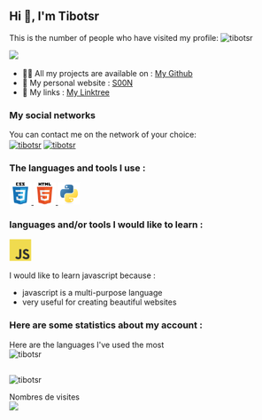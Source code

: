 ## Hi 👋, I'm Tibotsr

This is the number of people who have visited my profile:       ![tibotsr](https://komarev.com/ghpvc/?username=tibotsr&label=Profile%20views&color=0e75b6&style=flat)

[![](https://img.shields.io/twitter/follow/?logo=twitter&style=for-the-badge)](https://twitter.com/)

* 👨‍💻 All my projects are available on : [My Github](https://github.com/tibotsr)
* 📝 My personal website : [S00N](S00N)
* 📄 My links : [My Linktree](https://linktr.ee/tibotsr)

### My social networks

<p align="left">You can contact me on the network of your choice: 
<br>
<a href="https://instagram.com/tibo.tsr" target="blank"><img align="center" src="https://raw.githubusercontent.com/rahuldkjain/github-profile-readme-generator/master/src/images/icons/Social/instagram.svg" alt="tibotsr" height="30" width="40" /></a>
<a href="https://discord.com/users/476420730989445130" target="blank"><img align="center" src="https://raw.githubusercontent.com/rahuldkjain/github-profile-readme-generator/master/src/images/icons/Social/discord.svg" alt="tibotsr" height="30" width="40" /></a></br>
</p>

### The languages and tools I use  :

<p align="left"> <a href="https://www.w3schools.com/css/" target="_blank" rel="noreferrer">
  <img src="https://raw.githubusercontent.com/devicons/devicon/master/icons/css3/css3-original-wordmark.svg" alt="css3" width="40" height="40"/> </a> 
</a> <a href="https://www.w3.org/html/" target="_blank" rel="noreferrer"> 
  <img src="https://raw.githubusercontent.com/devicons/devicon/master/icons/html5/html5-original-wordmark.svg" alt="html5" width="40" height="40"/> 
</a> <a href="https://www.python.org" target="_blank" rel="noreferrer"> 
    <img src="https://raw.githubusercontent.com/devicons/devicon/master/icons/python/python-original.svg" alt="python" width="40" height="40"/> </a> </p>

### languages and/or tools I would like to learn : 

<a href="https://developer.mozilla.org/en-US/docs/Web/JavaScript" target="_blank" rel="noreferrer"> 
  <img src="https://raw.githubusercontent.com/devicons/devicon/master/icons/javascript/javascript-original.svg" alt="javascript" width="40" height="40"/> </a> 

I would like to learn javascript because : 
* javascript is a multi-purpose language
* very useful for creating beautiful websites
  
### Here are some statistics about my account : 

<p>Here are the languages I've used the most <br><img align="left" src="https://github-readme-stats.vercel.app/api/top-langs?username=tibotsr&show_icons=true&locale=en&layout=compact" alt="tibotsr" /></p></br>

<p><img align="center" src="https://github-readme-streak-stats.herokuapp.com/?user=tibotsr&" alt="tibotsr" /></p>

Nombres de visites  
![](https://profile-counter.glitch.me/Tibotsr/count.svg)
